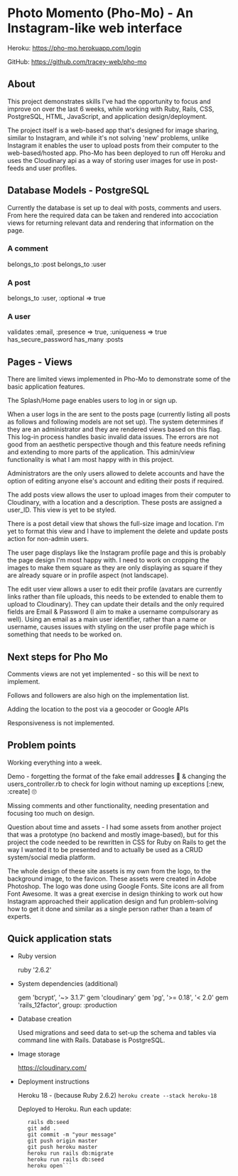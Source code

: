 # Photo Momento (Pho-Mo) - An Instagram-like web interface

Heroku:
https://pho-mo.herokuapp.com/login

GitHub:
https://github.com/tracey-web/pho-mo


## About

This project demonstrates skills I've had the opportunity to focus and improve on over the last 6 weeks, while working with Ruby, Rails, CSS, PostgreSQL, HTML, JavaScript, and application design/deployment.

The project itself is a web-based app that's designed for image sharing, similar to Instagram, and while it's not solving 'new' problems, unlike Instagram it enables the user to upload posts from their computer to the web-based/hosted app. Pho-Mo has been deployed to run off Heroku and uses the Cloudinary api as a way of storing user images for use in post-feeds and user profiles.

## Database Models - PostgreSQL

Currently the database is set up to deal with posts, comments and users. From here the required data can be taken and rendered into accociation views for returning relevant data and rendering that information on the page.

### A comment
  belongs_to :post
  belongs_to :user

### A post

  belongs_to :user, :optional => true

### A user

  validates :email, :presence => true, :uniqueness => true
  has_secure_password
  has_many :posts


## Pages - Views

There are limited views implemented in Pho-Mo to demonstrate some of the basic application features. 

The Splash/Home page enables users to log in or sign up. 

When a user logs in the are sent to the posts page (currently listing all posts as follows and following models are not set up). The system determines if they are an administrator and they are rendered views based on this flag. This log-in process handles basic invalid data issues. The errors are not good from an aesthetic perspective though and this feature needs refining and extending to more parts of the application. This admin/view functionality is what I am most happy with in this project.

Administrators are the only users allowed to delete accounts and have the option of editing anyone else's account and editing their posts if required.

The add posts view allows the user to upload images from their computer to Cloudinary, with a location and a description. These posts are assigned a user_ID. This view is yet to be styled. 

There is a post detail view that shows the full-size image and location. I'm yet to format this view and I have to implement the delete and update posts action for non-admin users.

The user page displays like the Instagram profile page and this is probably the page design I'm most happy with. I need to work on cropping the images to make them square as they are only displaying as square if they are already square or in profile aspect (not landscape). 

The edit user view allows a user to edit their profile (avatars are currently links rather than file uploads, this needs to be extended to enable them to upload to Cloudinary). They can update their details and the only required fields are Email & Password (I aim to make a username compulsorary as well). Using an email as a main user identifier, rather than a name or username, causes issues with styling on the user profile page which is something that needs to be worked on.

## Next steps for Pho Mo

Comments views are not yet implemented - so this will be next to implement.

Follows and followers are also high on the implementation list.

Adding the location to the post via a geocoder or Google APIs

Responsiveness is not implemented.

## Problem points

Working everything into a week.

Demo - forgetting the format of the fake email addresses 🤣️ & changing the users_controller.rb to check for login without naming up exceptions [:new, :create] 🙄️

Missing comments and other functionality, needing presentation and focusing too much on design.

Question about time and assets - I had some assets from another project that was a prototype (no backend and mostly image-based), but for this project the code needed to be rewritten in CSS for Ruby on Rails to get the way I wanted it to be presented and to actually be used as a CRUD system/social media platform. 

The whole design of these site assets is my own from the logo, to the background image, to the favicon. These assets were created in Adobe Photoshop. The logo was done using Google Fonts. Site icons are all from Font Awesome. It was a great exercise in design thinking to work out how Instagram approached their application design and fun problem-solving how to get it done and similar as a single person rather than a team of experts. 

## Quick application stats

* Ruby version

    ruby '2.6.2'

* System dependencies (additional)

    gem 'bcrypt', '~> 3.1.7'
    gem 'cloudinary'
    gem 'pg', '>= 0.18', '< 2.0'
    gem 'rails_12factor', group: :production

* Database creation

    Used migrations and seed data to set-up the schema and tables via command line with Rails. Database is PostgreSQL.

* Image storage

    https://cloudinary.com/

* Deployment instructions

    Heroku 18 - (because Ruby 2.6.2)
        ```heroku create --stack heroku-18```

    Deployed to Heroku. Run each update:
     ```rails db:migrate
        rails db:seed
        git add .
        git commit -m "your message"
        git push origin master
        git push heroku master
        heroku run rails db:migrate
        heroku run rails db:seed
        heroku open```
